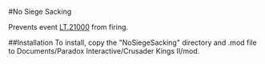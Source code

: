 #No Siege Sacking

Prevents event [LT.21000](https://www.reddit.com/r/CrusaderKings/comments/bxqp6u/event_lt21000_is_ridiculous/) from firing.

##Installation
To install, copy the "NoSiegeSacking" directory and .mod file to Documents/Paradox Interactive/Crusader Kings II/mod.